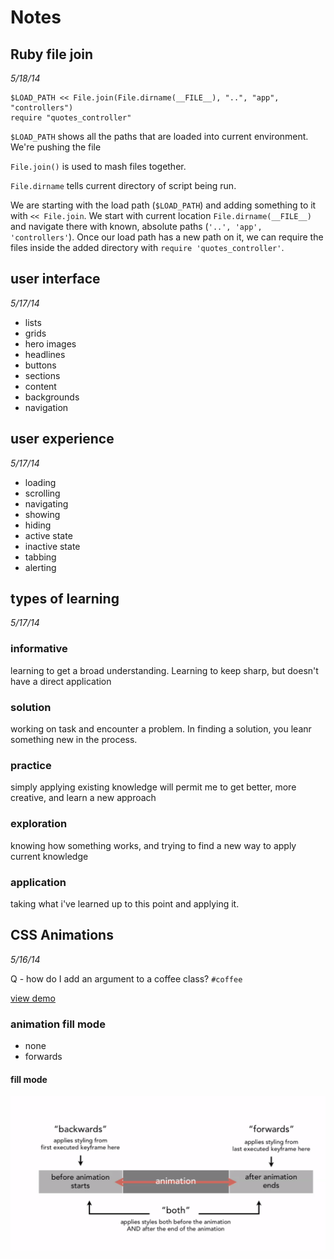 # Notes

## Ruby file join
_5/18/14_

    $LOAD_PATH << File.join(File.dirname(__FILE__), "..", "app", "controllers")
    require "quotes_controller"

`$LOAD_PATH` shows all the paths that are loaded into current environment.
We're pushing the file

`File.join()` is used to mash files together.

`File.dirname` tells current directory of script being run.

We are starting with the load path (`$LOAD_PATH`) and adding something to it with `<< File.join`. We start with current location `File.dirname(__FILE__)` and navigate there with known, absolute paths (`'..', 'app', 'controllers'`). Once our load path has a new path on it, we can require the files inside the added directory with `require 'quotes_controller'`.

## user interface
_5/17/14_

- lists
- grids
- hero images
- headlines
- buttons
- sections
- content
- backgrounds
- navigation

## user experience
_5/17/14_
- loading
- scrolling
- navigating
- showing
- hiding
- active state
- inactive state
- tabbing
- alerting

## types of learning
_5/17/14_
### informative
learning to get a broad understanding. Learning to keep sharp, but doesn't have a direct application

### solution
working on task and encounter a problem. In finding a solution, you leanr something new in the process.

### practice
simply applying existing knowledge will permit me to get better, more creative, and learn a new approach

### exploration
knowing how something works, and trying to find a new way to apply current knowledge

### application
taking what i've learned up to this point and applying it.


## CSS Animations
_5/16/14_

Q - how do I add an argument to a coffee class? `#coffee`

[view demo](animations.html)

### animation fill mode
- none
- forwards
#### fill mode
![](images/fill-mode.png)
